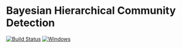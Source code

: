# Bayesian Hierarchical Community Detection
[![Build Status](https://travis-ci.com/zhaofeng-shu33/bhcd.svg?branch=master)](https://travis-ci.com/zhaofeng-shu33/bhcd)
[![Windows](https://ci.appveyor.com/api/projects/status/github/zhaofeng-shu33/bhcd?branch=master&svg=true)](https://ci.appveyor.com/project/zhaofeng-shu33/bhcd)

